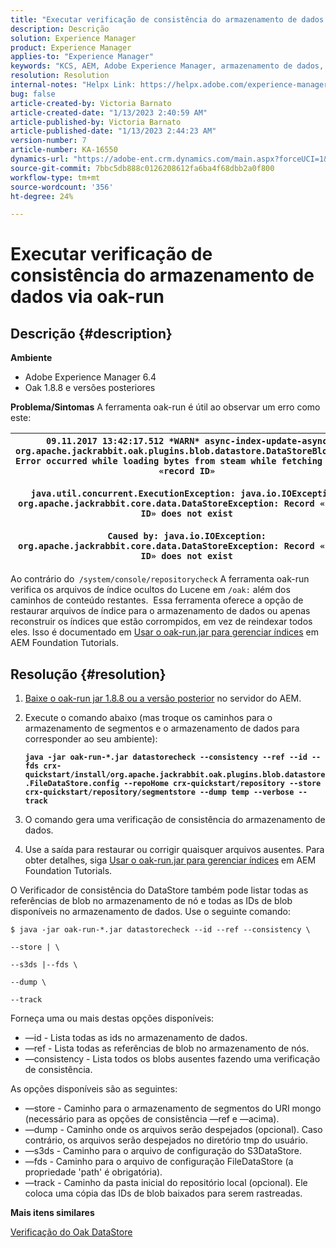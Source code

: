 ```yaml
---
title: "Executar verificação de consistência do armazenamento de dados via oak-run"
description: Descrição
solution: Experience Manager
product: Experience Manager
applies-to: "Experience Manager"
keywords: "KCS, AEM, Adobe Experience Manager, armazenamento de dados, oak-run, verificação de consistência do armazenamento de dados"
resolution: Resolution
internal-notes: "Helpx Link: https://helpx.adobe.com/experience-manager/kb/How-to-run-a-datastore-consistency-check-via-oak-run-AEM.html"
bug: false
article-created-by: Victoria Barnato
article-created-date: "1/13/2023 2:40:59 AM"
article-published-by: Victoria Barnato
article-published-date: "1/13/2023 2:44:23 AM"
version-number: 7
article-number: KA-16550
dynamics-url: "https://adobe-ent.crm.dynamics.com/main.aspx?forceUCI=1&pagetype=entityrecord&etn=knowledgearticle&id=999908b0-eb92-ed11-aad1-6045bd006d92"
source-git-commit: 7bbc5db888c0126208612fa6ba4f68dbb2a0f800
workflow-type: tm+mt
source-wordcount: '356'
ht-degree: 24%

---
```


# Executar verificação de consistência do armazenamento de dados via oak-run

## Descrição {#description}

<b>Ambiente</b>
- Adobe Experience Manager 6.4
- Oak 1.8.8 e versões posteriores



<b>Problema/Sintomas</b>
A ferramenta oak-run é útil ao observar um erro como este:


| `09.11.2017 13:42:17.512 *WARN* async-index-update-async org.apache.jackrabbit.oak.plugins.blob.datastore.DataStoreBlobStore Error occurred while loading bytes from steam while fetching for id «record ID»`<br><br>`java.util.concurrent.ExecutionException: java.io.IOException: org.apache.jackrabbit.core.data.DataStoreException: Record «record ID» does not exist`<br><br>`Caused by: java.io.IOException: org.apache.jackrabbit.core.data.DataStoreException: Record «record ID» does not exist` |
| --- |




Ao contrário do` /system/console/repositorycheck` A ferramenta oak-run verifica os arquivos de índice ocultos do Lucene em `/oak:` além dos caminhos de conteúdo restantes.  Essa ferramenta oferece a opção de restaurar arquivos de índice para o armazenamento de dados ou apenas reconstruir os índices que estão corrompidos, em vez de reindexar todos eles. Isso é documentado em [Usar o oak-run.jar para gerenciar índices](https://experienceleague.adobe.com/docs/experience-manager-learn/foundation/administration/use-oak-run-jar-to-manage-indexes.html?lang=en) em AEM Foundation Tutorials.


## Resolução {#resolution}


1. [Baixe o oak-run jar 1.8.8 ou a versão posterior](https://repo1.maven.org/maven2/org/apache/jackrabbit/oak-run/1.6.6/oak-run-1.6.6.jar) no servidor do AEM.
2. Execute o comando abaixo (mas troque os caminhos para o armazenamento de segmentos e o armazenamento de dados para corresponder ao seu ambiente):

   <b>`java -jar oak-run-*.jar datastorecheck --consistency --ref --id --fds crx-quickstart/install/org.apache.jackrabbit.oak.plugins.blob.datastore.FileDataStore.config --repoHome crx-quickstart/repository --store crx-quickstart/repository/segmentstore --dump temp --verbose --track`</b>


3. O comando gera uma verificação de consistência do armazenamento de dados.
4. Use a saída para restaurar ou corrigir quaisquer arquivos ausentes. Para obter detalhes, siga [Usar o oak-run.jar para gerenciar índices](https://experienceleague.adobe.com/docs/experience-manager-learn/foundation/administration/use-oak-run-jar-to-manage-indexes.html?lang=en) em AEM Foundation Tutorials.


O Verificador de consistência do DataStore também pode listar todas as referências de blob no armazenamento de nó e todas as IDs de blob disponíveis no armazenamento de dados. Use o seguinte comando:

`$ java -jar oak-run-*.jar datastorecheck --id --ref --consistency \`

`--store | \`

`--s3ds |--fds \`

`--dump \`

`--track`

Forneça uma ou mais destas opções disponíveis:

- —id - Lista todas as ids no armazenamento de dados.
- —ref - Lista todas as referências de blob no armazenamento de nós.
- —consistency - Lista todos os blobs ausentes fazendo uma verificação de consistência.


As opções disponíveis são as seguintes:

- —store - Caminho para o armazenamento de segmentos do URI mongo (necessário para as opções de consistência —ref e —acima).
- —dump - Caminho onde os arquivos serão despejados (opcional). Caso contrário, os arquivos serão despejados no diretório tmp do usuário.
- —s3ds - Caminho para o arquivo de configuração do S3DataStore.
- —fds - Caminho para o arquivo de configuração FileDataStore (a propriedade &#39;path&#39; é obrigatória).
- —track - Caminho da pasta inicial do repositório local (opcional). Ele coloca uma cópia das IDs de blob baixados para serem rastreadas.


<b>Mais itens similares</b>

[Verificação do Oak DataStore](https://github.com/apache/jackrabbit-oak/tree/1.8/oak-run#oak-datastore-check)
